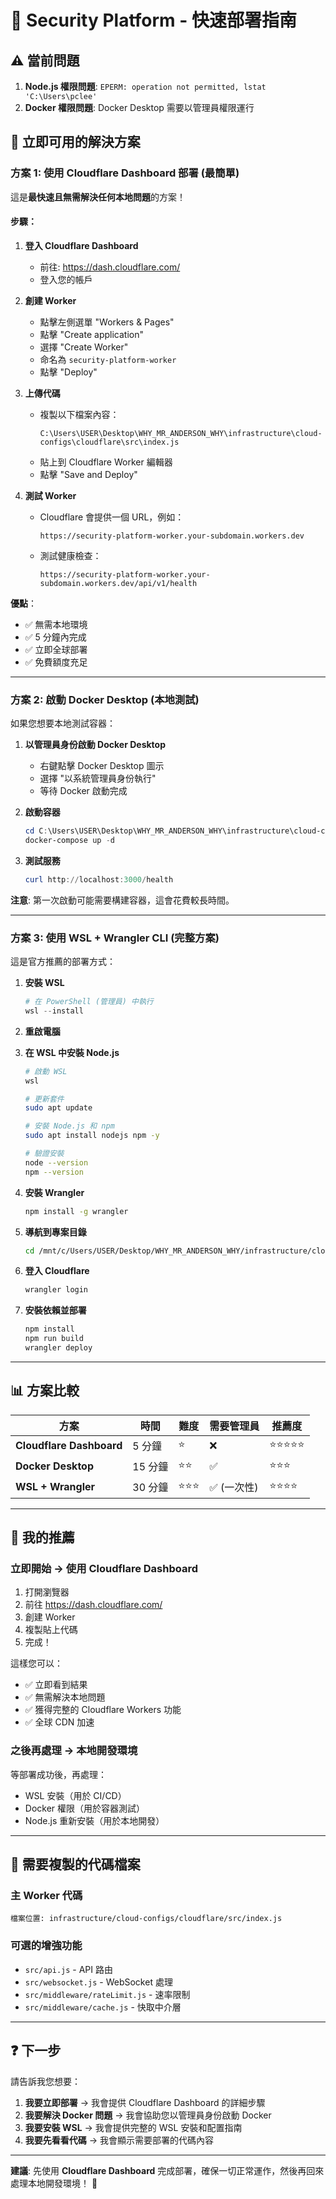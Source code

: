 # 🚀 Security Platform - 快速部署指南

## ⚠️ **當前問題**

1. **Node.js 權限問題**: `EPERM: operation not permitted, lstat 'C:\Users\pclee'`
2. **Docker 權限問題**: Docker Desktop 需要以管理員權限運行

## 🎯 **立即可用的解決方案**

### **方案 1: 使用 Cloudflare Dashboard 部署 (最簡單)**

這是**最快速且無需解決任何本地問題**的方案！

#### **步驟：**

1. **登入 Cloudflare Dashboard**
   - 前往: https://dash.cloudflare.com/
   - 登入您的帳戶

2. **創建 Worker**
   - 點擊左側選單 "Workers & Pages"
   - 點擊 "Create application"
   - 選擇 "Create Worker"
   - 命名為 `security-platform-worker`
   - 點擊 "Deploy"

3. **上傳代碼**
   - 複製以下檔案內容：
     ```
     C:\Users\USER\Desktop\WHY_MR_ANDERSON_WHY\infrastructure\cloud-configs\cloudflare\src\index.js
     ```
   - 貼上到 Cloudflare Worker 編輯器
   - 點擊 "Save and Deploy"

4. **測試 Worker**
   - Cloudflare 會提供一個 URL，例如：
     ```
     https://security-platform-worker.your-subdomain.workers.dev
     ```
   - 測試健康檢查：
     ```
     https://security-platform-worker.your-subdomain.workers.dev/api/v1/health
     ```

**優點**：
- ✅ 無需本地環境
- ✅ 5 分鐘內完成
- ✅ 立即全球部署
- ✅ 免費額度充足

---

### **方案 2: 啟動 Docker Desktop (本地測試)**

如果您想要本地測試容器：

1. **以管理員身份啟動 Docker Desktop**
   - 右鍵點擊 Docker Desktop 圖示
   - 選擇 "以系統管理員身份執行"
   - 等待 Docker 啟動完成

2. **啟動容器**
   ```powershell
   cd C:\Users\USER\Desktop\WHY_MR_ANDERSON_WHY\infrastructure\cloud-configs\cloudflare
   docker-compose up -d
   ```

3. **測試服務**
   ```powershell
   curl http://localhost:3000/health
   ```

**注意**: 第一次啟動可能需要構建容器，這會花費較長時間。

---

### **方案 3: 使用 WSL + Wrangler CLI (完整方案)**

這是官方推薦的部署方式：

1. **安裝 WSL**
   ```powershell
   # 在 PowerShell (管理員) 中執行
   wsl --install
   ```

2. **重啟電腦**

3. **在 WSL 中安裝 Node.js**
   ```bash
   # 啟動 WSL
   wsl

   # 更新套件
   sudo apt update

   # 安裝 Node.js 和 npm
   sudo apt install nodejs npm -y

   # 驗證安裝
   node --version
   npm --version
   ```

4. **安裝 Wrangler**
   ```bash
   npm install -g wrangler
   ```

5. **導航到專案目錄**
   ```bash
   cd /mnt/c/Users/USER/Desktop/WHY_MR_ANDERSON_WHY/infrastructure/cloud-configs/cloudflare
   ```

6. **登入 Cloudflare**
   ```bash
   wrangler login
   ```

7. **安裝依賴並部署**
   ```bash
   npm install
   npm run build
   wrangler deploy
   ```

---

## 📊 **方案比較**

| 方案 | 時間 | 難度 | 需要管理員 | 推薦度 |
|------|------|------|------------|--------|
| **Cloudflare Dashboard** | 5 分鐘 | ⭐ | ❌ | ⭐⭐⭐⭐⭐ |
| **Docker Desktop** | 15 分鐘 | ⭐⭐ | ✅ | ⭐⭐⭐ |
| **WSL + Wrangler** | 30 分鐘 | ⭐⭐⭐ | ✅ (一次性) | ⭐⭐⭐⭐ |

---

## 🎯 **我的推薦**

### **立即開始 → 使用 Cloudflare Dashboard**

1. 打開瀏覽器
2. 前往 https://dash.cloudflare.com/
3. 創建 Worker
4. 複製貼上代碼
5. 完成！

這樣您可以：
- ✅ 立即看到結果
- ✅ 無需解決本地問題
- ✅ 獲得完整的 Cloudflare Workers 功能
- ✅ 全球 CDN 加速

### **之後再處理 → 本地開發環境**

等部署成功後，再處理：
- WSL 安裝（用於 CI/CD）
- Docker 權限（用於容器測試）
- Node.js 重新安裝（用於本地開發）

---

## 📝 **需要複製的代碼檔案**

### **主 Worker 代碼**
```
檔案位置: infrastructure/cloud-configs/cloudflare/src/index.js
```

### **可選的增強功能**
- `src/api.js` - API 路由
- `src/websocket.js` - WebSocket 處理
- `src/middleware/rateLimit.js` - 速率限制
- `src/middleware/cache.js` - 快取中介層

---

## ❓ **下一步**

請告訴我您想要：

1. **我要立即部署** → 我會提供 Cloudflare Dashboard 的詳細步驟
2. **我要解決 Docker 問題** → 我會協助您以管理員身份啟動 Docker
3. **我要安裝 WSL** → 我會提供完整的 WSL 安裝和配置指南
4. **我要先看看代碼** → 我會顯示需要部署的代碼內容

---

**建議**: 先使用 **Cloudflare Dashboard** 完成部署，確保一切正常運作，然後再回來處理本地開發環境！ 🚀

